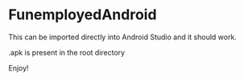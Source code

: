 # FunemployedAndroid

This can be imported directly into Android Studio and it should work.

.apk is present in the root directory

Enjoy!
